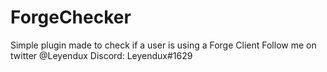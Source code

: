 # ForgeChecker

Simple plugin made to check if a user is using a Forge Client
Follow me on twitter @Leyendux
Discord: Leyendux#1629
